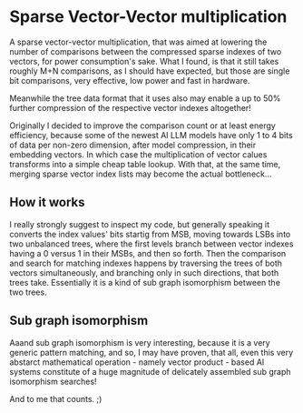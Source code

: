 # Sparse Vector-Vector multiplication
A sparse vector-vector multiplication, that was aimed at lowering the number of comparisons between the compressed sparse indexes of two vectors, for power consumption's sake. What I found, is that it still takes roughly M+N comparisons, as I should have expected, but those are single bit comparisons, very effective, low power and fast in hardware.

Meanwhile the tree data format that it uses also may enable a up to 50% further compression of the respective vector indexes altogether!

Originally I decided to improve the comparison count or at least energy efficiency, because some of the newest AI LLM models have only 1 to 4 bits of data per non-zero dimension, after model compression, in their embedding vectors. In which case the multiplication of vector calues transforms into a simple cheap table lookup. With that, at the same time, merging sparse vector index lists may become the actual bottleneck...

## How it works
I really strongly suggest to inspect my code, but generally speaking it converts the index values' bits startig from MSB, moving towards LSBs into two unbalanced trees, where the first levels branch between vector indexes having a 0 versus 1 in their MSBs, and then so forth. Then the comparison and search for matching indexes happens by traversing the trees of both vectors simultaneously, and branching only in such directions, that both trees take. Essentially it is a kind of sub graph isomorphism between the two trees.

## Sub graph isomorphism
Aaand sub graph isomorphism is very interesting, because it is a very generic pattern matching, and so, I may have proven, that all, even this very abstarct mathematical operation - namely vector product - based AI systems constitute of a huge magnitude of delicately assembled sub graph isomorphism searches!

And to me that counts. ;)
